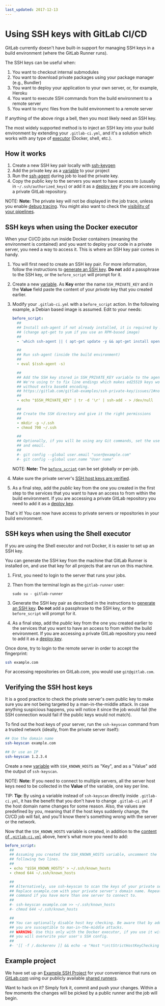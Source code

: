 ```yaml
---
last_updated: 2017-12-13
---
```


# Using SSH keys with GitLab CI/CD

GitLab currently doesn't have built-in support for managing SSH keys in a build
environment (where the GitLab Runner runs).

The SSH keys can be useful when:

1. You want to checkout internal submodules
1. You want to download private packages using your package manager (e.g., Bundler)
1. You want to deploy your application to your own server, or, for example, Heroku
1. You want to execute SSH commands from the build environment to a remote server
1. You want to rsync files from the build environment to a remote server

If anything of the above rings a bell, then you most likely need an SSH key.

The most widely supported method is to inject an SSH key into your build
environment by extending your `.gitlab-ci.yml`, and it's a solution which works
with any type of [executor](https://docs.gitlab.com/runner/executors/)
(Docker, shell, etc.).

## How it works

1. Create a new SSH key pair locally with [ssh-keygen](http://linux.die.net/man/1/ssh-keygen)
1. Add the private key as a [variable](../variables/README.md) to
   your project
1. Run the [ssh-agent](http://linux.die.net/man/1/ssh-agent) during job to load
   the private key.
1. Copy the public key to the servers you want to have access to (usually in
   `~/.ssh/authorized_keys`) or add it as a [deploy key](../../ssh/README.md#deploy-keys)
   if you are accessing a private GitLab repository.

NOTE: **Note:**
The private key will not be displayed in the job trace, unless you enable
[debug tracing](../variables/README.md#debug-tracing). You might also want to
check the [visibility of your pipelines](../../user/project/pipelines/settings.md#visibility-of-pipelines).

## SSH keys when using the Docker executor

When your CI/CD jobs run inside Docker containers (meaning the environment is
contained) and you want to deploy your code in a private server, you need a way
to access it. This is where an SSH key pair comes in handy.

1. You will first need to create an SSH key pair. For more information, follow
   the instructions to [generate an SSH key](../../ssh/README.md#generating-a-new-ssh-key-pair).
   **Do not** add a passphrase to the SSH key, or the `before_script` will
   prompt for it.

1. Create a new [variable](../variables/README.md#gitlab-cicd-environment-variables).
   As **Key** enter the name `SSH_PRIVATE_KEY` and in the **Value** field paste
   the content of your _private_ key that you created earlier.

1. Modify your `.gitlab-ci.yml` with a `before_script` action. In the following
   example, a Debian based image is assumed. Edit to your needs:

    ```yaml
    before_script:
      ##
      ## Install ssh-agent if not already installed, it is required by Docker.
      ## (change apt-get to yum if you use an RPM-based image)
      ##
      - 'which ssh-agent || ( apt-get update -y && apt-get install openssh-client -y )'

      ##
      ## Run ssh-agent (inside the build environment)
      ##
      - eval $(ssh-agent -s)

      ##
      ## Add the SSH key stored in SSH_PRIVATE_KEY variable to the agent store
      ## We're using tr to fix line endings which makes ed25519 keys work
      ## without extra base64 encoding.
      ## https://gitlab.com/gitlab-examples/ssh-private-key/issues/1#note_48526556
      ##
      - echo "$SSH_PRIVATE_KEY" | tr -d '\r' | ssh-add - > /dev/null

      ##
      ## Create the SSH directory and give it the right permissions
      ##
      - mkdir -p ~/.ssh
      - chmod 700 ~/.ssh

      ##
      ## Optionally, if you will be using any Git commands, set the user name and
      ## and email.
      ##
      #- git config --global user.email "user@example.com"
      #- git config --global user.name "User name"
    ```

    NOTE: **Note:**
    The [`before_script`](../yaml/README.md#before_script-and-after_script) can be set globally
    or per-job.

1. Make sure the private server's [SSH host keys are verified](#verifying-the-ssh-host-keys).

1. As a final step, add the _public_ key from the one you created in the first
   step to the services that you want to have an access to from within the build
   environment. If you are accessing a private GitLab repository you need to add
   it as a [deploy key](../../ssh/README.md#deploy-keys).

That's it! You can now have access to private servers or repositories in your
build environment.

## SSH keys when using the Shell executor

If you are using the Shell executor and not Docker, it is easier to set up an
SSH key.

You can generate the SSH key from the machine that GitLab Runner is installed
on, and use that key for all projects that are run on this machine.

1. First, you need to login to the server that runs your jobs.

1. Then from the terminal login as the `gitlab-runner` user:

    ```
    sudo su - gitlab-runner
    ```

1. Generate the SSH key pair as described in the instructions to
   [generate an SSH key](../../ssh/README.md#generating-a-new-ssh-key-pair).
   **Do not** add a passphrase to the SSH key, or the `before_script` will
   prompt for it.

1. As a final step, add the _public_ key from the one you created earlier to the
   services that you want to have an access to from within the build environment.
   If you are accessing a private GitLab repository you need to add it as a
   [deploy key](../../ssh/README.md#deploy-keys).

Once done, try to login to the remote server in order to accept the fingerprint:

```bash
ssh example.com
```

For accessing repositories on GitLab.com, you would use `git@gitlab.com`.

## Verifying the SSH host keys

It is a good practice to check the private server's own public key to make sure
you are not being targeted by a man-in-the-middle attack. In case anything
suspicious happens, you will notice it since the job would fail (the SSH
connection would fail if the public keys would not match).

To find out the host keys of your server, run the `ssh-keyscan` command from a
trusted network (ideally, from the private server itself):

```sh
## Use the domain name
ssh-keyscan example.com

## Or use an IP
ssh-keyscan 1.2.3.4
```

Create a new [variable](../variables/README.md#gitlab-cicd-environment-variables) with
`SSH_KNOWN_HOSTS` as "Key", and as a "Value" add the output of `ssh-keyscan`.

NOTE: **Note:**
If you need to connect to multiple servers, all the server host keys
need to be collected in the **Value** of the variable, one key per line.

TIP: **Tip:**
By using a variable instead of `ssh-keyscan` directly inside
`.gitlab-ci.yml`, it has the benefit that you don't have to change `.gitlab-ci.yml`
if the host domain name changes for some reason. Also, the values are predefined
by you, meaning that if the host keys suddenly change, the CI/CD job will fail,
and you'll know there's something wrong with the server or the network.

Now that the `SSH_KNOWN_HOSTS` variable is created, in addition to the
[content of `.gitlab-ci.yml`](#ssh-keys-when-using-the-docker-executor)
above, here's what more you need to add:

```yaml
before_script:
  ##
  ## Assuming you created the SSH_KNOWN_HOSTS variable, uncomment the
  ## following two lines.
  ##
  - echo "$SSH_KNOWN_HOSTS" > ~/.ssh/known_hosts
  - chmod 644 ~/.ssh/known_hosts

  ##
  ## Alternatively, use ssh-keyscan to scan the keys of your private server.
  ## Replace example.com with your private server's domain name. Repeat that
  ## command if you have more than one server to connect to.
  ##
  #- ssh-keyscan example.com >> ~/.ssh/known_hosts
  #- chmod 644 ~/.ssh/known_hosts

  ##
  ## You can optionally disable host key checking. Be aware that by adding that
  ## you are susceptible to man-in-the-middle attacks.
  ## WARNING: Use this only with the Docker executor, if you use it with shell
  ## you will overwrite your user's SSH config.
  ##
  #- '[[ -f /.dockerenv ]] && echo -e "Host *\n\tStrictHostKeyChecking no\n\n" > ~/.ssh/config'
```

## Example project

We have set up an [Example SSH Project][ssh-example-repo] for your convenience
that runs on [GitLab.com](https://gitlab.com) using our publicly available
[shared runners](../runners/README.md).

Want to hack on it? Simply fork it, commit and push your changes. Within a few
moments the changes will be picked by a public runner and the job will begin.

[ssh-example-repo]: https://gitlab.com/gitlab-examples/ssh-private-key/
